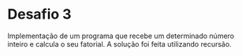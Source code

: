# Desafio 3

Implementação de um programa que recebe um determinado número inteiro e calcula o seu fatorial. A solução foi feita utilizando recursão.
